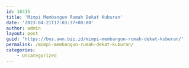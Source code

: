 ```yaml
---
id: 18415
title: 'Mimpi Membangun Rumah Dekat Kuburan'
date: '2023-04-21T17:03:37+00:00'
author: admin
layout: post
guid: 'https://bos.awn.biz.id/mimpi-membangun-rumah-dekat-kuburan/'
permalink: /mimpi-membangun-rumah-dekat-kuburan/
categories:
    - Uncategorized
---
```


